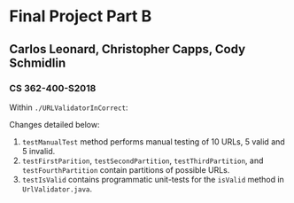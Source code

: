 # Final Project Part B

## Carlos Leonard, Christopher Capps, Cody Schmidlin

### CS 362-400-S2018

Within `./URLValidatorInCorrect`:

Changes detailed below:
1. `testManualTest` method performs manual testing of 10 URLs, 5 valid and 5 invalid.
2. `testFirstParition`, `testSecondPartition`, `testThirdPartition`, and `testFourthPartition` contain partitions of possible URLs.
3. `testIsValid` contains programmatic unit-tests for the `isValid` method in `UrlValidator.java`.